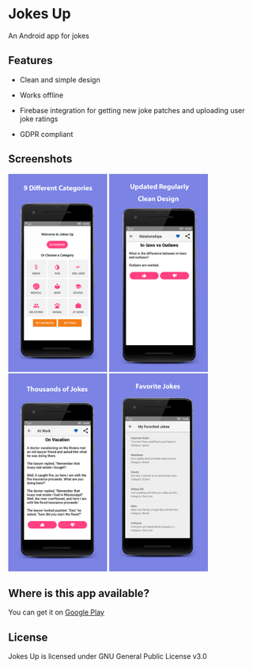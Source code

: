 # Jokes Up
An Android app for jokes

## Features

- Clean and simple design

- Works offline

- Firebase integration for getting new joke patches and uploading user joke ratings

- GDPR compliant

## Screenshots
<p float="left">
<img src="assets/ss1.png" alt="screenshot1" width="200"/>
<img src="assets/ss2.png" alt="screenshot2" width="200"/>
<img src="assets/ss3.png" alt="screenshot3" width="200"/>
<img src="assets/ss4.png" alt="screenshot4" width="200"/>
</p>

## Where is this app available?
You can get it on [Google Play](https://play.google.com/store/apps/details?id=com.vinyentertainment.jokesup)

## License
Jokes Up is licensed under GNU General Public License v3.0
